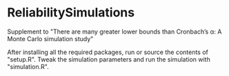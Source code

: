 # ReliabilitySimulations
Supplement to "There are many greater lower bounds than Cronbach’s α: A Monte Carlo simulation study"

After installing all the required packages, run or source the contents of "setup.R". Tweak the simulation parameters and run the simulation with "simulation.R".
